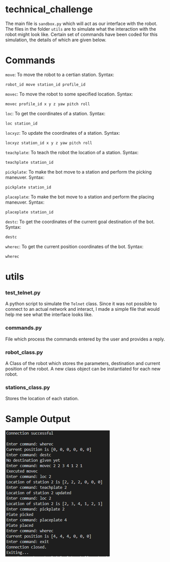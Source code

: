# technical_challenge
The main file is `sandbox.py` which will act as our interface with the robot. The files in the folder `utils` are to simulate what the interaction with the robot might look like. Certain set of commands have been coded for this simulation, the details of which are given below.

# Commands

`move`:
To move the robot to a certian station.
Syntax:
```
robot_id move station_id profile_id
```

`movec`:
To move the robot to some specified location.
Syntax:
```
movec profile_id x y z yaw pitch roll
```

`loc`:
To get the coordinates of a station.
Syntax:
```
loc station_id
```

`locxyz`:
To update the coordinates of a station.
Syntax:
```
locxyz station_id x y z yaw pitch roll
```

`teachplate`:
To teach the robot the location of a station.
Syntax:
```
teachplate station_id
```

`pickplate`:
To make the bot move to a station and perform the picking maneuver.
Syntax:
```
pickplate station_id
```

`placeplate`:
To make the bot move to a station and perform the placing maneuver.
Syntax:
```
placeplate station_id
```

`destc`:
To get the coordinates of the current goal destination of the bot.
Syntax:
```
destc
```

`wherec`:
To get the current position coordinates of the bot.
Syntax:
```
wherec
```

# utils 

### test_telnet.py
A python script to simulate the `Telnet` class. Since it was not possible to connect to an actual network and interact, I made a simple file that would help me see what the interface looks like.

### commands.py
File which process the commands entered by the user and provides a reply.

### robot_class.py
A Class of the robot which stores the parameters, destination and current position of the robot. A new class object can be instantiated for each new robot.

### stations_class.py
Stores the location of each station.


# Sample Output

![demo1](/images/demo1.png)
